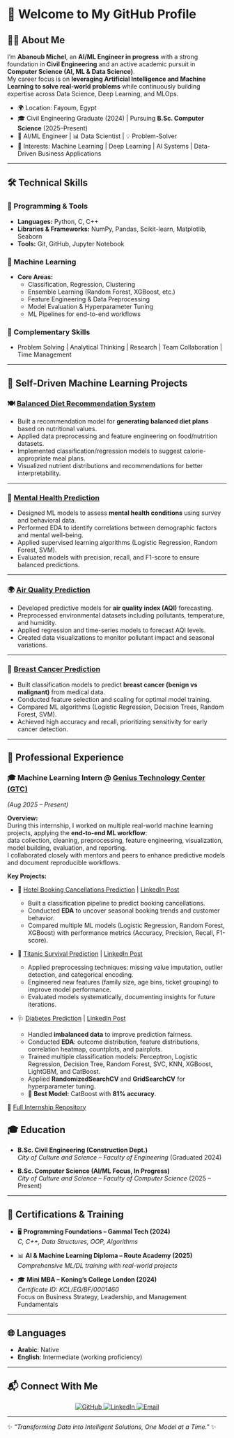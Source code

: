 # 👋 Welcome to My GitHub Profile  

## 🙋‍♂️ About Me  
I’m **Abanoub Michel**, an **AI/ML Engineer in progress** with a strong foundation in **Civil Engineering** and an active academic pursuit in **Computer Science (AI, ML & Data Science)**.  
My career focus is on **leveraging Artificial Intelligence and Machine Learning to solve real-world problems** while continuously building expertise across Data Science, Deep Learning, and MLOps.  

- 🌍 Location: Fayoum, Egypt  
- 🎓 Civil Engineering Graduate (2024) | Pursuing **B.Sc. Computer Science** (2025–Present)  
- 🤖 AI/ML Engineer | 📊 Data Scientist | 💡 Problem-Solver  
- 📌 Interests: Machine Learning | Deep Learning | AI Systems | Data-Driven Business Applications  

---

## 🛠️ Technical Skills  

### 🔹 Programming & Tools  
- **Languages:** Python, C, C++  
- **Libraries & Frameworks:** NumPy, Pandas, Scikit-learn, Matplotlib, Seaborn  
- **Tools:** Git, GitHub, Jupyter Notebook  

### 🔹 Machine Learning  
- **Core Areas:**  
  - Classification, Regression, Clustering  
  - Ensemble Learning (Random Forest, XGBoost, etc.)  
  - Feature Engineering & Data Preprocessing  
  - Model Evaluation & Hyperparameter Tuning  
  - ML Pipelines for end-to-end workflows  

### 🔹 Complementary Skills  
- Problem Solving | Analytical Thinking | Research | Team Collaboration | Time Management  

---

## 📂 Self-Driven Machine Learning Projects 

### 🍽️ [Balanced Diet Recommendation System](https://github.com/ai-abanoubmichel/Project_6_balanc_diet)  
- Built a recommendation model for **generating balanced diet plans** based on nutritional values.  
- Applied data preprocessing and feature engineering on food/nutrition datasets.  
- Implemented classification/regression models to suggest calorie-appropriate meal plans.  
- Visualized nutrient distributions and recommendations for better interpretability.  

---

### 🧠 [Mental Health Prediction](https://github.com/ai-abanoubmichel/Project_7_MentaI_HeaIth)  
- Designed ML models to assess **mental health conditions** using survey and behavioral data.  
- Performed EDA to identify correlations between demographic factors and mental well-being.  
- Applied supervised learning algorithms (Logistic Regression, Random Forest, SVM).  
- Evaluated models with precision, recall, and F1-score to ensure balanced predictions.  

---

### 🌍 [Air Quality Prediction](https://github.com/ai-abanoubmichel/Project_8_Air_Quality)  
- Developed predictive models for **air quality index (AQI)** forecasting.  
- Preprocessed environmental datasets including pollutants, temperature, and humidity.  
- Applied regression and time-series models to forecast AQI levels.  
- Created data visualizations to monitor pollutant impact and seasonal variations.  

---

### 🎀 [Breast Cancer Prediction](https://github.com/ai-abanoubmichel/Project_9_Breast_cancer)  
- Built classification models to predict **breast cancer (benign vs malignant)** from medical data.  
- Conducted feature selection and scaling for optimal model training.  
- Compared ML algorithms (Logistic Regression, Decision Trees, Random Forest, SVM).  
- Achieved high accuracy and recall, prioritizing sensitivity for early cancer detection.  

---

## 💼 Professional Experience  

### 🎓 Machine Learning Intern @ [Genius Technology Center (GTC)](https://www.linkedin.com/company/genius-technology-center/)  
*(Aug 2025 – Present)*  

**Overview:**  
During this internship, I worked on multiple real-world machine learning projects, applying the **end-to-end ML workflow**:  
data collection, cleaning, preprocessing, feature engineering, visualization, model building, evaluation, and reporting.  
I collaborated closely with mentors and peers to enhance predictive models and document reproducible workflows.  

**Key Projects:**  

- 🏨 [Hotel Booking Cancellations Prediction](https://github.com/ai-abanoubmichel/gtc-ml-project1-hotel-bookings) | [LinkedIn Post](https://www.linkedin.com/posts/abanoub-michel01_machinelearning-datascience-internship-activity-7369097917116125185-h-NM?utm_source=share&utm_medium=member_desktop&rcm=ACoAAFFZMY8BOhNhyZpYMLyVGxABYOwVg22rgS0)  
  - Built a classification pipeline to predict booking cancellations.  
  - Conducted **EDA** to uncover seasonal booking trends and customer behavior.  
  - Compared multiple ML models (Logistic Regression, Random Forest, XGBoost) with performance metrics (Accuracy, Precision, Recall, F1-score).  

- 🚢 [Titanic Survival Prediction](https://github.com/ai-abanoubmichel/gtc_ml_project2_Titanic_dataset) | [LinkedIn Post](https://www.linkedin.com/posts/abanoub-michel01_eda-exploratorydataanalysis-machinelearning-activity-7369493769622011906-pWtb?utm_source=share&utm_medium=member_desktop&rcm=ACoAAFFZMY8BOhNhyZpYMLyVGxABYOwVg22rgS0)  
  - Applied preprocessing techniques: missing value imputation, outlier detection, and categorical encoding.  
  - Engineered new features (family size, age bins, ticket grouping) to improve model performance.  
  - Evaluated models systematically, documenting insights for future iterations.  

- 🩺 [Diabetes Prediction](https://github.com/ai-abanoubmichel/gtc_ml_project4_Diabetes_Prediction) | [LinkedIn Post](https://www.linkedin.com/posts/abanoub-michel01_machinelearning-datascience-classification-activity-7370943709753909248-h8dH?utm_source=social_share_send&utm_medium=member_desktop_web&rcm=ACoAAFFZMY8BOhNhyZpYMLyVGxABYOwVg22rgS0)  
  - Handled **imbalanced data** to improve prediction fairness.  
  - Conducted **EDA**: outcome distribution, feature distributions, correlation heatmap, countplots, and pairplots.  
  - Trained multiple classification models: Perceptron, Logistic Regression, Decision Tree, Random Forest, SVC, KNN, XGBoost, LightGBM, and CatBoost.  
  - Applied **RandomizedSearchCV** and **GridSearchCV** for hyperparameter tuning.  
  - 🚀 **Best Model:** CatBoost with **81% accuracy**.  

📂 [Full Internship Repository](https://github.com/ai-abanoubmichel/gtc-ml-internship-2025)


## 🎓 Education  

- **B.Sc. Civil Engineering (Construction Dept.)**  
  *City of Culture and Science – Faculty of Engineering* (Graduated 2024)  

- **B.Sc. Computer Science (AI/ML Focus, In Progress)**  
  *City of Culture and Science – Faculty of Computer Science* (2025 – Present)  

---

## 📜 Certifications & Training  

- 🖥️ **Programming Foundations – Gammal Tech (2024)**  
  *C, C++, Data Structures, OOP, Algorithms*  

- 📊 **AI & Machine Learning Diploma – Route Academy (2025)**  
  *Comprehensive ML/DL training with real-world projects*  

- 🎓 **Mini MBA – Koning’s College London (2024)**  
  *Certificate ID: KCL/EG/BF/0001460*  
  Focus on Business Strategy, Leadership, and Management Fundamentals  

---

## 🌐 Languages  
- **Arabic**: Native  
- **English**: Intermediate (working proficiency)  

---

## 📬 Connect With Me  

<p align="center">
  <a href="https://github.com/ai-abanoubmichel" target="_blank">
    <img src="https://img.shields.io/badge/GitHub-181717?style=for-the-badge&logo=github&logoColor=white" alt="GitHub"/>
  </a>
  <a href="https://www.linkedin.com/in/abanoub-michel01" target="_blank">
    <img src="https://img.shields.io/badge/LinkedIn-0077B5?style=for-the-badge&logo=linkedin&logoColor=white" alt="LinkedIn"/>
  </a>
  <a href="mailto:abanoubmichel.ai@gmail.com">
    <img src="https://img.shields.io/badge/Email-D14836?style=for-the-badge&logo=gmail&logoColor=white" alt="Email"/>
  </a>
</p>



---

✨ *"Transforming Data into Intelligent Solutions, One Model at a Time."* ✨  

